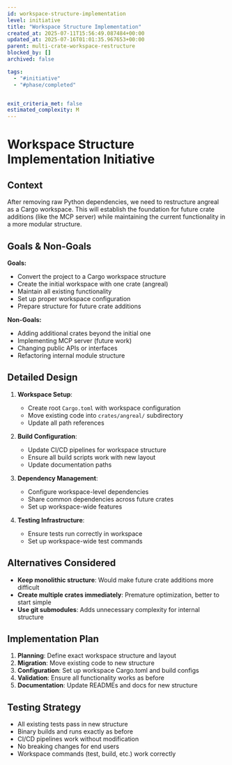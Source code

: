 ```yaml
---
id: workspace-structure-implementation
level: initiative
title: "Workspace Structure Implementation"
created_at: 2025-07-11T15:56:49.087484+00:00
updated_at: 2025-07-16T01:01:35.967653+00:00
parent: multi-crate-workspace-restructure
blocked_by: []
archived: false

tags:
  - "#initiative"
  - "#phase/completed"


exit_criteria_met: false
estimated_complexity: M
---
```


# Workspace Structure Implementation Initiative

## Context

After removing raw Python dependencies, we need to restructure angreal as a Cargo workspace. This will establish the foundation for future crate additions (like the MCP server) while maintaining the current functionality in a more modular structure.

## Goals & Non-Goals

**Goals:**
- Convert the project to a Cargo workspace structure
- Create the initial workspace with one crate (angreal)
- Maintain all existing functionality
- Set up proper workspace configuration
- Prepare structure for future crate additions

**Non-Goals:**
- Adding additional crates beyond the initial one
- Implementing MCP server (future work)
- Changing public APIs or interfaces
- Refactoring internal module structure

## Detailed Design

1. **Workspace Setup**:
   - Create root `Cargo.toml` with workspace configuration
   - Move existing code into `crates/angreal/` subdirectory
   - Update all path references

2. **Build Configuration**:
   - Update CI/CD pipelines for workspace structure
   - Ensure all build scripts work with new layout
   - Update documentation paths

3. **Dependency Management**:
   - Configure workspace-level dependencies
   - Share common dependencies across future crates
   - Set up workspace-wide features

4. **Testing Infrastructure**:
   - Ensure tests run correctly in workspace
   - Set up workspace-wide test commands

## Alternatives Considered

- **Keep monolithic structure**: Would make future crate additions more difficult
- **Create multiple crates immediately**: Premature optimization, better to start simple
- **Use git submodules**: Adds unnecessary complexity for internal structure

## Implementation Plan

1. **Planning**: Define exact workspace structure and layout
2. **Migration**: Move existing code to new structure
3. **Configuration**: Set up workspace Cargo.toml and build configs
4. **Validation**: Ensure all functionality works as before
5. **Documentation**: Update READMEs and docs for new structure

## Testing Strategy

- All existing tests pass in new structure
- Binary builds and runs exactly as before
- CI/CD pipelines work without modification
- No breaking changes for end users
- Workspace commands (test, build, etc.) work correctly